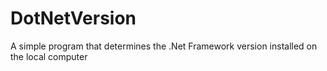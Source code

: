 # DotNetVersion
A simple program that determines the .Net Framework version installed on the local computer
